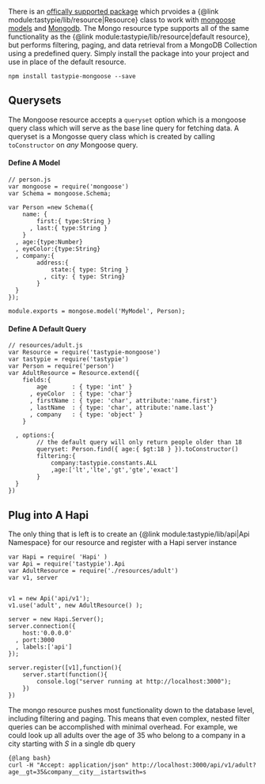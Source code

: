 There is an [offically supported package](https://github.com/esatterwhite/tastypie-mongo) which prvoides a {@link module:tastypie/lib/resource|Resource} class to work with [mongoose models](http://mongoosejs.com/) and [Mongodb](https://www.mongodb.org/). The Mongo resource type supports all of the same functionality as the {@link module:tastypie/lib/resource|default resource}, but performs filtering, paging, and data retrieval from a MongoDB Collection using a predefined query. Simply install the package into your project and use in place of the default resource.

```
npm install tastypie-mongoose --save
```

## Querysets

The Mongoose resource accepts a `queryset` option which is a mongoose query class which will serve as the base line query for fetching data. A queryset is a Mongosse query class which is created by calling `toConstructor` on _any_ Mongoose query.


#### Define A Model

```
// person.js
var mongoose = require('mongoose')
var Schema = mongoose.Schema;

var Person =new Schema({
	name: {
		first:{ type:String }
	  , last:{ type:String }
	}
  , age:{type:Number}
  , eyeColor:{type:String}
  , company:{
		address:{
			state:{ type: String }
		  , city: { type: String}
		}
  }
});

module.exports = mongose.model('MyModel', Person);
```

#### Define A Default Query

```
// resources/adult.js
var Resource = require('tastypie-mongoose')
var tastypie = require('tastypie')
var Person = require('person')
var AdultResource = Resource.extend({
	fields:{
		age       : { type: 'int' }
	  , eyeColor  : { type: 'char'}
	  , firstName : { type: 'char', attribute:'name.first'}
	  , lastName  : { type: 'char', attribute:'name.last'}
	  , company   : { type: 'object' }
	}

  , options:{
  		// the default query will only return people older than 18
  		queryset: Person.find({ age:{ $gt:18 } }).toConstructor()
  		filtering:{
  			company:tastypie.constants.ALL
  			,age:['lt','lte','gt','gte','exact']
  		}
  }
})
```

## Plug into A Hapi

The only thing that is left is to create an {@link module:tastypie/lib/api|Api Namespace} for our resource and register with a Hapi server instance

```
var Hapi = require( 'Hapi' )
var Api = require('tastypie').Api
var AdultResource = require('./resources/adult')
var v1, server


v1 = new Api('api/v1');
v1.use('adult', new AdultResource() );

server = new Hapi.Server();
server.connection({
	host:'0.0.0.0'
  , port:3000
  , labels:['api']
});

server.register([v1],function(){
	server.start(function(){
		console.log("server running at http://localhost:3000");
	})
})
```

The mongo resource pushes most functionality down to the database level, including filtering and paging. This means that even complex, nested filter queries can be accomplished with minimal overhead. For example, we could look up all adults over the age of 35 who belong to a company in a city starting with *S* in a single db query

```
{@lang bash}
curl -H "Accept: application/json" http://localhost:3000/api/v1/adult?age__gt=35&company__city__istartswith=s
```